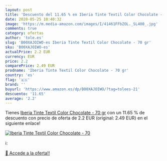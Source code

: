```yaml
---
layout: post
title: 'Descuento del 11.65 % en Iberia Tinte Textil Color Chocolate - 70'
date: 2020-05-25 10:40:32
image: 'https://m.media-amazon.com/images/I/41461FFbZOL._SL400_.jpg'
comments: true
category: ofertas
author: 'tole.es'
slug: 'B00XAJOIWO-es Iberia Tinte Textil Color Chocolate - 70 gr'
sku: 'B00XAJOIWO-es'
actualPrice: 2.2 EUR
currency: EUR
price: 2.2
comparePrice: 2.49 EUR
prodname: 'Iberia Tinte Textil Color Chocolate - 70 gr'
country: 'es'
flag: '🇪🇸'
brand: ''
buyurl: 'https://www.amazon.es/dp/B00XAJOIWO/?tag=tolees-21'
descuento: '11.65'
average: '2.2'
---
```


Tienes [Iberia Tinte Textil Color Chocolate - 70 gr](https://www.amazon.es/dp/B00XAJOIWO/?tag=tolees-21) con un 11.65 % de descuento con precio de oferta de 2.2 EUR (original: 2.49 EUR) en el siguiente enlace!

[![Iberia Tinte Textil Color Chocolate - 70](https://m.media-amazon.com/images/I/41461FFbZOL._SL400_.jpg)](https://www.amazon.es/dp/B00XAJOIWO/?tag=tolees-21)

ℹ️:


[🛒 Accede a la oferta!!](https://www.amazon.es/dp/B00XAJOIWO/?tag=tolees-21)
